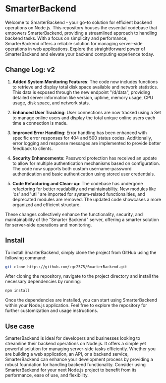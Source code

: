 # SmarterBackend
Welcome to SmarterBackend - your go-to solution for efficient backend operations on Node.js. This repository houses the essential codebase that empowers SmarterBackend, providing a streamlined approach to handling backend tasks. With a focus on simplicity and performance, SmarterBackend offers a reliable solution for managing server-side operations in web applications. Explore the straightforward power of SmarterBackend and elevate your backend computing experience today.

## Change Log: v2
1. **Added System Monitoring Features**: The code now includes functions to retrieve and display total disk space available and network statistics. This data is exposed through the new endpoint "/d/data", providing detailed server information like version, uptime, memory usage, CPU usage, disk space, and network stats.

2. **Enhanced User Tracking**: User connections are now tracked using a Set to manage online users and display the total unique online users each time a connection is made.

3. **Improved Error Handling**: Error handling has been enhanced with specific error responses for 404 and 500 status codes. Additionally, error logging and response messages are implemented to provide better feedback to clients.

4. **Security Enhancements**: Password protection has received an update to allow for multiple authentication mechanisms based on configuration. The code now supports both custom username-password authentication and basic authentication using stored user credentials.

5. **Code Refactoring and Clean-up**: The codebase has undergone refactoring for better readability and maintainability. New modules like 'os' and 'util' are imported for system-related functionalities, and deprecated modules are removed. The updated code showcases a more organized and efficient structure.

These changes collectively enhance the functionality, security, and maintainability of the "Smarter Backend" server, offering a smarter solution for server-side operations and monitoring.

## Install
To install SmarterBackend, simply clone the project from GitHub using the following command:

```bash
git clone https://github.com/zgr2575/SmarterBackend.git
```

After cloning the repository, navigate to the project directory and install the necessary dependencies by running:

```bash
npm install
```

Once the dependencies are installed, you can start using SmarterBackend within your Node.js application. Feel free to explore the repository for further customization and usage instructions.
## Use case
SmarterBackend is ideal for developers and businesses looking to streamline their backend operations on Node.js. It offers a simple yet powerful solution for managing server-side tasks efficiently. Whether you are building a web application, an API, or a backend service, SmarterBackend can enhance your development process by providing a robust foundation for handling backend functionality. Consider using SmarterBackend for your next Node.js project to benefit from its performance, ease of use, and flexibility.
